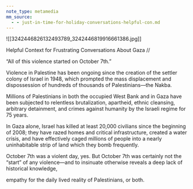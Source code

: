 ```yaml
---
note_type: metamedia
mm_source:
  - - just-in-time-for-holiday-conversations-helpful-con.md
---
```


![[3242446826132493789_3242446819916661386.jpg]]

Helpful Context for Frustrating Conversations About Gaza //

“All of this violence started on
October 7th.”

Violence in Palestine has been ongoing since the creation
of the settler colony of Israel in 1948, which prompted the
mass displacement and dispossession of hundreds of
thousands of Palestinians—the Nakba.

Millions of Palestinians in both the occupied West Bank and
in Gaza have been subjected to relentless brutalization,
apartheid, ethnic cleansing, arbitrary detainment, and
crimes against humanity by the Israeli regime for 75
years.

In Gaza alone, Israel has killed at least 20,000 civilians
since the beginning of 2008; they have razed homes and
critical infrastructure, created a water crisis, and have
effectively caged millions of people into a nearly
uninhabitable strip of land which they bomb frequently.

October 7th was a violent day, yes. But October 7th was
certainly not the “start” of any violence—and to insinuate
otherwise reveals a deep lack of historical knowledge,

empathy for the daily lived reality of Palestinians, or both.

